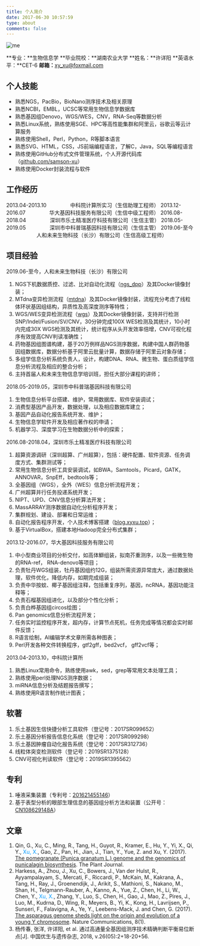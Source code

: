 ```yaml
---
title: 个人简介
date: 2017-06-30 10:57:59
type: about
comments: false
---
```


![me](https://blog-1256671606.cos.ap-guangzhou.myqcloud.com/picture/me.png)

**专业：**生物信息学
**毕业院校：**湖南农业大学
**姓名：**许详阳
**英语水平：**CET-6
**邮箱：**<xy_xu@foxmail.com>

## 个人技能
- 熟悉NGS，PacBio，BioNano测序技术及相关原理 
- 熟悉NCBI，EMBL，UCSC等常用生物信息学数据库
- 熟悉基因组Denovo，WGS/WES，CNV，RNA-Seq等数据分析
- 熟悉Linux系统，熟练使用SGE、HPC等高性能集群和阿里云，谷歌云等云计算服务
- 熟练使用Shell，Perl，Python，R等脚本语言
- 熟悉SVG、HTML，CSS，JS前端编程语言，了解C，Java，SQL等编程语言
- 熟练使用GitHub分布式文件管理系统，个人开源代码库（[github.com/samson-xu](https://github.com/samson-xu)）
- 熟练使用Docker封装流程与软件

## 工作经历
2013.04-2013.10 &emsp;&emsp;&emsp;&emsp; 中科院计算所实习（生信助理工程师）
2013.12-2016.07  &emsp;&emsp;&emsp;&emsp; 华大基因科技服务有限公司（生信中级工程师）
2016.08-2018.04 &emsp;&emsp;&emsp;&emsp; 深圳市乐土精准医疗科技有限公司（生信主管）
2018.05-2019.05 &emsp;&emsp;&emsp;&emsp; 深圳市中科普瑞基因科技有限公司（生信主管）
2019.06-至今 &emsp;&emsp;&emsp;&emsp;&emsp;&ensp; 人和未来生物科技（长沙）有限公司（生信高级工程师）

## 项目经验
2019.06-至今，人和未来生物科技（长沙）有限公司
1. NGS下机数据质控、过滤、比对自动化流程（[ngs_dpp](https://github.com/samson-xu/nipt_dpp)）及其Docker镜像封装；
2. MTdna变异检测流程（[mtdna](https://github.com/samson-xu/mtdna)）及其Docker镜像封装，流程充分考虑了线粒体环状基因组结构，异质性及高深度测序等特性；
3. WGS/WES变异检测流程（[wgs](https://github.com/samson-xu/wgs)）及其Docker镜像封装，支持并行检测SNP/Indel/Fusion/SV/CNV，30分钟完成100X WES检测及其统计，10小时内完成30X WGS检测及其统计，统计程序从头开发效率倍增，CNV可视化程序有效提高CNV判读准确性；
4. 药物基因组图谱构建，基于20万例样品NGS测序数据，构建中国人群药物基因组数据库，数据分析基于阿里云批量计算，数据存储于阿里云对象存储；
5. 多组学信息分析系统负责人，设计，构建DNA、RNA、微生物、蛋白质组学信息分析流程及相应的整合分析；
6. 主持首届人和未来生物信息学培训班，担任大部分课程的讲师；

2018.05-2019.05，深圳市中科普瑞基因科技有限公司
1. 生物信息分析平台搭建、维护，常用数据库、软件安装调试；
2. 消费型基因产品开发，数据处理，以及相应数据库建立；
3. 基因产品自动化报告系统开发、维护；
4. 生物信息学软件开发及相应著作权的申请；
5. 机器学习、深度学习在生物数据分析中的探索；

2016.08-2018.04，深圳市乐土精准医疗科技有限公司
1. 超算资源调研（深圳超算、广州超算），包括：硬件配置、软件资源、任务调度方式、集群测试等；
2. 常用生物信息分析工具安装调试，如BWA，Samtools，Picard，GATK，ANNOVAR，SnpEff，bedtools等；
3. 全基因组（WGS），全外（WES）信息分析流程开发；
4. 广州超算并行任务投递系统开发；
5. NIPT、UPD、CNV信息分析算法开发；
6. MassARRAY测序数据自动化分析程序开发；
7. 集群规划、建设、部署和日常运维；
8. 自动化报告程序开发，个人技术博客搭建（[blog.xyxu.top](http://blog.xyxu.top)）；
9. 基于VirtualBox，搭建本地Hadoop完全分布式集群；

2013.12-2016.07，华大基因科技服务有限公司
1. 中小型商业项目的分析交付，如高体鰤组装，拟南芥重测序，以及一些微生物的RNA-ref， RNA-denovo等项目；
2. 负责牡丹WGS组装，牡丹基因组约12G，组装所需资源异常庞大，通过数据处理，软件优化，降低内存，如期完成组装；
3. 负责中华按蚊、椰子基因组注释，包括重复序列，基因，ncRNA，基因功能注释等；
4. 负责石榴基因组进化，以及部分个性化分析；
5. 负责白桦基因组circos绘图；
6. Pan genomics信息分析流程开发；
7. 任务实时监控程序开发，超内存，计算节点死机，任务完成等情况都会实时邮件反馈；
8. R语言绘制，AI编辑学术文章所需各种图表；
9. Perl开发各种文件转换程序，gtf2gff，bed2vcf， gff2vcf等；

2013.04-2013.10，中科院计算所
1. 熟悉Linux常用命令，熟练使用awk，sed，grep等常用文本处理工具；
2. 熟练使用perl处理NGS测序数据；
3. miRNA信息分析及结题报告撰写；
4. 熟练使用R语言制作统计图表；

## 软著
1. 乐土基因生信快捷分析工具软件（登记号：2017SR099652）
2. 乐土基因分析报告信息化系统（登记号：2017SR099298）
3. 乐土基因肿瘤自动化报告系统（登记号：2017SR312736）
4. 线粒体突变检测软件（登记号：2019SR1375128） 
5. CNV可视化判读软件（登记号：2019SR1395562）


## 专利
1. 唾液采集装置（专利号：[201621455146](https://patents.google.com/patent/CN206430944U/zh)）
2. 基于表型分析的眼部生理信息的基因组分析方法和装置（公开号：[CN108629148A](https://www.tianyancha.com/patent/f97d52e271750a26de3849d746536ec0)）

## 文章
1. Qin, G., Xu, C., Ming, R., Tang, H., Guyot, R., Kramer, E., Hu, Y., Yi, X., Qi, Y., <font color=#0099ff>Xu, X.</font>, Gao, Z., Pan, H., Jian, J., Tian, Y., Yue, Z. and Xu, Y. (2017). [The pomegranate (Punica granatum L.) genome and the genomics of punicalagin biosynthesis](http://onlinelibrary.wiley.com/doi/10.1111/tpj.13625/full). The Plant Journal.
2. Harkess, A., Zhou, J., Xu, C., Bowers, J., Van der Hulst, R., Ayyampalayam, S., Mercati, F., Riccardi, P., McKain, M., Kakrana, A., Tang, H., Ray, J., Groenendijk, J., Arikit, S., Mathioni, S., Nakano, M., Shan, H., Telgmann-Rauber, A., Kanno, A., Yue, Z., Chen, H., Li, W., Chen, Y., <font color=#0099ff>Xu, X.</font>, Zhang, Y., Luo, S., Chen, H., Gao, J., Mao, Z., Pires, J., Luo, M., Kudrna, D., Wing, R., Meyers, B., Yi, K., Kong, H., Lavrijsen, P., Sunseri, F., Falavigna, A., Ye, Y., Leebens-Mack, J. and Chen, G. (2017). [The asparagus genome sheds light on the origin and evolution of a young Y chromosome](https://www.nature.com/articles/s41467-017-01064-8#Sec23). Nature Communications, 8(1).
3. 杨传春, 张洋, 许详阳, et al. 通过高通量全基因组测序技术精确判断平衡易位断点[J]. 中国优生与遗传杂志, 2018, v.26(05):2+18-20+56.
